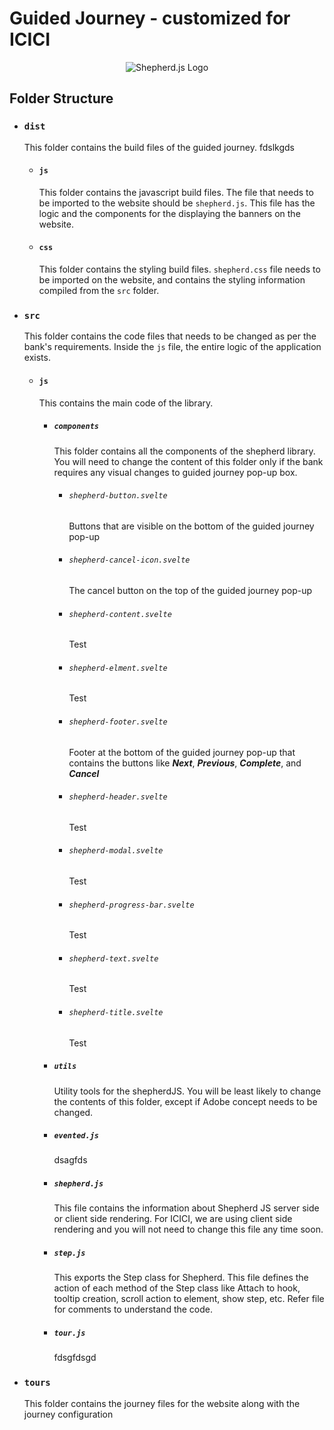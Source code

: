 # Guided Journey - customized for ICICI

<p align="center">
  <img 
    alt="Shepherd.js Logo"
    src="https://i.imgur.com/cowwtSX.png"/>
</p>

## Folder Structure
- ### `dist`
    This folder contains the build files of the guided journey.
    fdslkgds
    - #### `js`
        This folder contains the javascript build files. The file that needs to be imported to the website should be `shepherd.js`. This file has the logic and the components for the displaying the banners on the website. 
    - #### `css`
        This folder contains the styling build files. `shepherd.css` file needs to be imported on the website, and contains the styling information compiled from the `src` folder. 

- ### `src`
    This folder contains the code files that needs to be changed as per the bank's requirements. Inside the `js` file, the entire logic of the application exists.
    - #### `js`
        This contains the main code of the library.
        - ##### `components`
            This folder contains all the components of the shepherd library. You will need to change the content of this folder only if the bank requires any visual changes to guided journey pop-up box.
            - ###### `shepherd-button.svelte`
                Buttons that are visible on the bottom of the guided journey pop-up
            - ###### `shepherd-cancel-icon.svelte`
                The cancel button on the top of the guided journey pop-up
            - ###### `shepherd-content.svelte`
                Test
            - ###### `shepherd-elment.svelte`
                Test
            - ###### `shepherd-footer.svelte`
                Footer at the bottom of the guided journey pop-up that contains the buttons like **_Next_**, **_Previous_**, **_Complete_**, and **_Cancel_**
            - ###### `shepherd-header.svelte`
                Test
            - ###### `shepherd-modal.svelte`
                Test
            - ###### `shepherd-progress-bar.svelte`
                Test
            - ###### `shepherd-text.svelte`
                Test
            - ###### `shepherd-title.svelte`
                Test
        - ##### `utils`
            Utility tools for the shepherdJS. You will be least likely to change the contents of this folder, except if Adobe concept needs to be changed. 
        - ##### `evented.js`
            dsagfds
        - ##### `shepherd.js`
            This file contains the information about Shepherd JS server side or client side rendering. For ICICI, we are using client side rendering and you will not need to change this file any time soon.
        - ##### `step.js`
            This exports the Step class for Shepherd. This file defines the action of each method of the Step class like Attach to hook, tooltip creation, scroll action to element, show step, etc. Refer file for comments to understand the code. 
        - ##### `tour.js`
            fdsgfdsgd

- ### `tours`
    This folder contains the journey files for the website along with the journey configuration 

